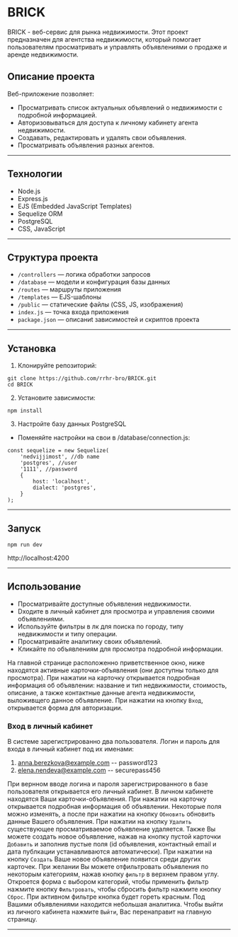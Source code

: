 # BRICK
BRICK - веб-сервис для рынка недвижимости.
Этот проект предназначен для агентства недвижимости, который помогает пользователям просматривать и управлять объявлениями о продаже и аренде недвижимости.

## Описание проекта

Веб-приложение позволяет:

- Просматривать список актуальных объявлений о недвижимости с подробной информацией.  
- Авторизовываться для доступа к личному кабинету агента недвижимости.  
- Создавать, редактировать и удалять свои объявления.  
- Просматривать объявления разных агентов.
____

## Технологии

- Node.js  
- Express.js  
- EJS (Embedded JavaScript Templates)  
- Sequelize ORM  
- PostgreSQL  
- CSS, JavaScript
_____

## Структура проекта

- `/controllers` — логика обработки запросов  
- `/database` — модели и конфигурация базы данных  
- `/routes` — маршруты приложения  
- `/templates` — EJS-шаблоны  
- `/public` — статические файлы (CSS, JS, изображения)  
- `index.js` — точка входа приложения  
- `package.json` — описаниt зависимостей и скриптов проекта
____

## Установка
1. Клонируйте репозиторий:
```
git clone https://github.com/rrhr-bro/BRICK.git
cd BRICK
```
2. Установите зависимости:
```
npm install
```

3. Настройте базу данных PostgreSQL
- Поменяйте настройки на свои в /database/connection.js:
```
const sequelize = new Sequelize(
    'nedvijjimost', //db name
    'postgres', //user
    '1111', //password
    {
        host: 'localhost',
        dialect: 'postgres',
    }
);
```

____

## Запуск
```
npm run dev
```
http://localhost:4200
___
## Использование

- Просматривайте доступные объявления недвижимости.  
- Dходите в личный кабинет для просмотра и управления своими объявлениями.  
- Используйте фильтры в лк для поиска по городу, типу недвижимости и типу операции.
- Просматривайте аналитику своих объявлений.
- Кликайте по объявлениям для просмотра подробной информации.

На главной странице расположенно приветственное окно, ниже находятся активные карточки-объявления (они доступны только для просмотра). При нажатии на карточку открывается подробная информация об объявлении: название и тип недвижимости, стоимость, описание, а также контактные данные агента недвижимости, выложивщего данное объявление. При нажатии на кнопку `Вход`, открывается форма для авторизации.

### Вход в личный кабинет
В системе зарегистрированно два пользователя. Логин и пароль для входа в личный кабинет под их именами:
1. anna.berezkova@example.com -- password123
2. elena.nendeva@example.com -- securepass456

При вернном вводе логина и пароля зарегистрированного в базе пользователя открывается его личный кабинет. В личном кабинете находятся Ваши карточки-объявления. При нажатии на карточку открывается подробная информация об объявлении. Некоторые поля можно изменять, а после при нажатии на кнопку `Обновить` обновить данные Вашего объявления. При нажатии на кнопку `Удалить` существующее просматриваемое объявление удаляется. Также Вы можете создать новое объявление, нажав на кнопку пустой карточки `Добавить` и заполнив пустые поля (id объявления, контактный email и дата публкации устанавливаются автоматически). При нажатии на кнопку `Создать` Ваше новое объявление появится среди других карточек. При желании Вы можете отфильтровать объявления по некоторым категориям, нажав кнопку `фильтр` в верхнем правом углу. Откроется форма с выбором категорий, чтобы применить фильтр нажмите кнопку `Фильтровать`, чтобы сбросить фильтр нажмите кнопку `Сброс`. При активном фильтре кнопка будет гореть красным. Под Вашими объявлениями находится небольшая аналитика. Чтобы выйти из личного кабинета нажмите `Выйти`, Вас перенаправит на главную страницу.


---


  
  
